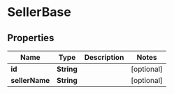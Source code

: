 

# SellerBase

## Properties

Name | Type | Description | Notes
------------ | ------------- | ------------- | -------------
**id** | **String** |  |  [optional]
**sellerName** | **String** |  |  [optional]




